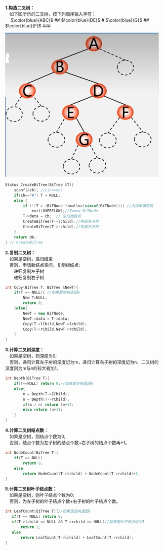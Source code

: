 **1.构造二叉树：**  
  　如下图所示的二叉树，按下列顺序输入字符：  
  　 $\color{blue}{ABC}$ ## $\color{blue}{DE}$ # $\color{blue}{G}$ ## $\color{blue}{F}$ ###
  <div><img src="./images/构造二叉树.png"> </img></div>  
  
```cpp  
Status CreateBiTree(BiTree &T){
    scanf(&ch); //cin>>ch;
    if(ch=="#") T = NULL;
    else {
        if (!(T = (BiTNode *)malloc(sizeof(BiTNode)))) //内存申请失败
            exit(OVERFLOW);//T=new BiTNode
        T->data = ch;  // 生成根结点
        CreateBiTree(T->lchild);//构造左子树
        CreateBiTree(T->rchild);//构造右子树
    }
    return OK;
} // CreateBiTree
```

**2.复制二叉树：**  
　如果是空树，递归结束  
　否则，申请新结点空间，复制根结点:  
　　递归复制左子树  
　　递归复制右子树
```cpp
int Copy(BiTree T, BiTree &NewT){
    if(T == NULL){ //如果是空树返回0
        New T=NULL;
        return 0;
    }else{
        NewT = new BiTNode;
        NewT->data = T->data;
        Copy(T->lChild,NewT->lchild);
        Copy(T->rChild,NewT->rchild);
    }
}
```

**3.计算二叉树深度：**  
　如果是空树，则深度为0;  
　否则，递归计算左子树的深度记为m，递归计算右子树的深度记为n，二又树的深度则为m与n的较大者加1。  
```cpp
int Depth(BiTree T){
    if(T==NULL) return 0;//如果是空树返回0
    else{
        m = Depth(T->IChild);
        n = Depth(T->rChild);
        if(m > n) return (m+1);
        else return (n+1);
    }
}
```

**4.计算二叉树结点数：**  
　如果是空树，则结点个数为0;  
　否则，结点个数为左子树的结点个数+右子树的结点个数再+1。  
```cpp
int NodeCount(BiTree T){
    if(T == NULL)
        return 0;
    else
        return NodeCount(T->lchild) + NodeCount(T->rchild)+1;
}
```

**5.计算二叉树叶子结点数：**  
　如果是空树，则叶子结点个数为0;  
　否则，为左子树的叶子结点个数+右子树的叶子结点个数。  
 ```cpp
int LeafCount(BiTree T){//如果是空树返回0
    if(T == NULL) return 0;
    if(T->lchild == NULL && T->rchild == NULL)//如果是叶子结点返回1
        return 1;
    else
        return LeafCount(T->lchild) + LeafCount(T->rchild);
}
```

